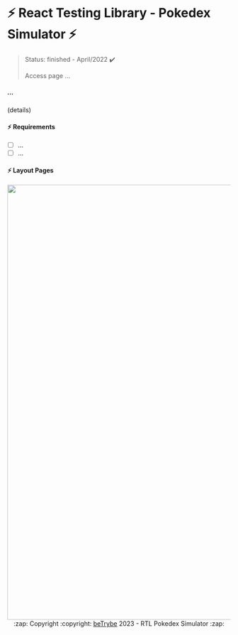 # :zap: React Testing Library - Pokedex Simulator :zap:
> Status: finished - April/2022 :heavy_check_mark:
>
> Access page ...

##### _..._

(details)

#### :zap: Requirements

- [ ] ...
- [ ] ...

#### :zap: Layout Pages
<img align="center" width="980px" src=""/>

<div align="center">
  :zap: Copyright :copyright: <a href="">beTrybe<a/>  2023 - RTL Pokedex Simulator :zap:
</div>
